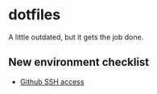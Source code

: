 # dotfiles
A little outdated, but it gets the job done.

## New environment checklist
- [Github SSH access](https://docs.github.com/en/github/authenticating-to-github/connecting-to-github-with-ssh)

